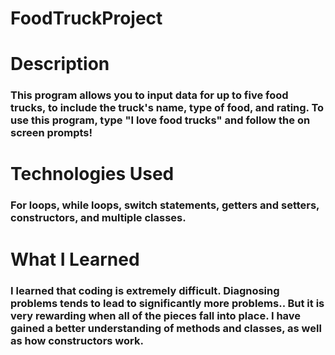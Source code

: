 # FoodTruckProject

# Description
### This program allows you to input data for up to five food trucks, to include the truck's name, type of food, and rating. To use this program, type "I love food trucks" and follow the on screen prompts!

# Technologies Used
### For loops, while loops, switch statements, getters and setters, constructors, and multiple classes.

# What I Learned
### I learned that coding is extremely difficult. Diagnosing problems tends to lead to significantly more problems.. But it is very rewarding when all of the pieces fall into place. I have gained a better understanding of methods and classes, as well as how constructors work.